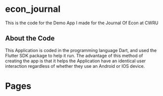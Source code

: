 # econ_journal

This is the code for the Demo App I made for the Journal Of Econ at CWRU 

## About the Code

This Application is coded in the programming language Dart, and used the Flutter SDK package to help it run. The advantage of this method of creating the app is that it helps the Application have an identical user interaction regardless of whether they use an Android or IOS device. 

# Pages

